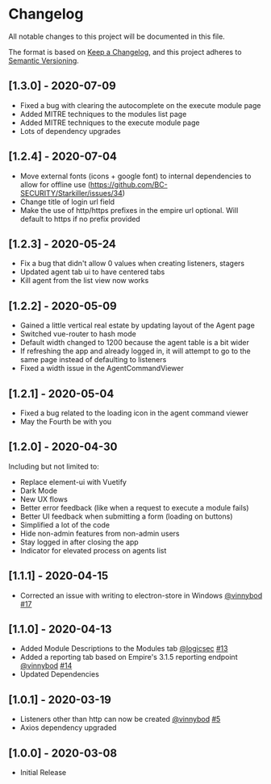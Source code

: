 # Changelog
All notable changes to this project will be documented in this file.

The format is based on [Keep a Changelog](https://keepachangelog.com/en/1.0.0/),
and this project adheres to [Semantic Versioning](https://semver.org/spec/v2.0.0.html).

## [1.3.0] - 2020-07-09
- Fixed a bug with clearing the autocomplete on the execute module page
- Added MITRE techniques to the modules list page
- Added MITRE techniques to the execute module page
- Lots of dependency upgrades

## [1.2.4] - 2020-07-04
- Move external fonts (icons + google font) to internal dependencies to allow for offline use (https://github.com/BC-SECURITY/Starkiller/issues/34)
- Change title of login url field
- Make the use of http/https prefixes in the empire url optional. Will default to https if no prefix provided

## [1.2.3] - 2020-05-24
- Fix a bug that didn't allow 0 values when creating listeners, stagers
- Updated agent tab ui to have centered tabs
- Kill agent from the list view now works

## [1.2.2] - 2020-05-09
- Gained a little vertical real estate by updating layout of the Agent page
- Switched vue-router to hash mode
- Default width changed to 1200 because the agent table is a bit wider
- If refreshing the app and already logged in, it will attempt to go to the same page instead of defaulting to listeners
- Fixed a width issue in the AgentCommandViewer

## [1.2.1] - 2020-05-04
- Fixed a bug related to the loading icon in the agent command viewer
- May the Fourth be with you

## [1.2.0] - 2020-04-30
Including but not limited to:
- Replace element-ui with Vuetify
- Dark Mode
- New UX flows
- Better error feedback (like when a request to execute a module fails)
- Better UI feedback when submitting a form (loading on buttons)
- Simplified a lot of the code
- Hide non-admin features from non-admin users
- Stay logged in after closing the app
- Indicator for elevated process on agents list

## [1.1.1] - 2020-04-15
- Corrected an issue with writing to electron-store in Windows [@vinnybod](https://github.com/vinnybod) [#17](https://github.com/BC-SECURITY/Starkiller/pull/17)

## [1.1.0] - 2020-04-13
- Added Module Descriptions to the Modules tab [@logicsec](https://github.com/logicsec) [#13](https://github.com/BC-SECURITY/Starkiller/pull/13)
- Added a reporting tab based on Empire's 3.1.5 reporting endpoint [@vinnybod](https://github.com/vinnybod) [#14](https://github.com/BC-SECURITY/Starkiller/pull/14)
- Updated Dependencies

## [1.0.1] - 2020-03-19
- Listeners other than http can now be created [@vinnybod](https://github.com/vinnybod) [#5](https://github.com/BC-SECURITY/Starkiller/issues/5)
- Axios dependency upgraded

## [1.0.0] - 2020-03-08
- Initial Release
